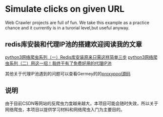 # Simulate clicks on given URL
 Web Crawler projects are full of fun. We take this example as a practice chance and it currently is in a turorial level,but useful anyway.

## redis库安装和代理IP池的搭建欢迎阅读我的文章
[python3网络爬虫系列（一）Redis库安装原来只需这样简单三步](https://blog.csdn.net/weixin_41896265/article/details/105463980)
[python3网络爬虫系列（二）用这一招！我终于有了免费好用的代理IP池](https://blog.csdn.net/weixin_41896265/article/details/105463957) 

其他关于代理IP池遇到的问题可以查看Germey的的[proxypool源码](https://github.com/Python3WebSpider/ProxyPool)

## 说明
由于目前CSDN等网站的反爬虫力度越来越大，本项目可能会随时失效，所以关于网络爬虫，本项目以提供学习材料和网络爬虫入门为主要目的。



